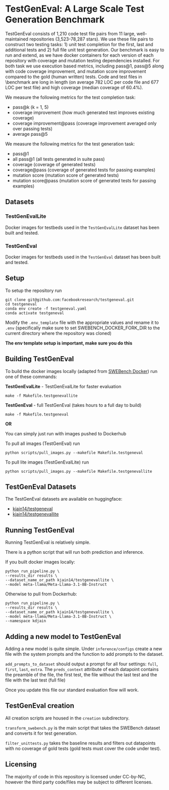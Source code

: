 # TestGenEval: A Large Scale Test Generation Benchmark


TestGenEval consists of 1,210 code test file pairs from 11 large, well-maintained repositories (3,523-78,287 stars). We use these file pairs to construct two testing tasks: 1) unit test completion for the first, last and additional tests and 2) full file unit test generation. Our benchmark is easy to run and extend, as we have docker containers for each version of each repository with coverage and mutation testing dependencies installed. For both task we use execution based metrics, including pass@1, pass@5 along with code coverage improvement, and mutation score improvement compared to the gold (human written) tests. Code and test files in \benchmark are long in length (on average 782 LOC per code file and 677 LOC per test file) and high coverage (median coverage of 60.4\%).

We measure the following metrics for the test completion task:
- pass@k (k = 1, 5)
- coverage improvement (how much generated test improves existing coverage)
- coverage improvement@pass (coverage improvement averaged only over passing tests)
- average pass@5

We measure the following metrics for the test generation task:
- pass@1
- all pass@1 (all tests generated in suite pass)
- coverage (coverage of generated tests)
- coverage@pass (coverage of generated tests for passing examples)
- mutation score (mutation score of generated tests)
- mutation score@pass (mutation score of generated tests for passing examples)

## Datasets

### TestGenEvalLite
Docker images for testbeds used in the `TestGenEvalLite` dataset has been built and tested.

### TestGenEval
Docker images for testbeds used in the `TestGenEval` dataset has been built and tested.

## Setup

To setup the repository run
```
git clone git@github.com:facebookresearch/testgeneval.git
cd testgeneval
conda env create -f testgeneval.yaml
conda activate testgeneval
```

Modify the `.env_template` file with the appropriate values and rename it to `.env` (specifically make sure to set SWEBENCH_DOCKER_FORK_DIR to the current directory where the repository was cloned)

**The env template setup is important, make sure you do this**

## Building TestGenEval

To build the docker images locally (adapted from [SWEBench Docker](https://github.com/aorwall/SWE-bench-docker/tree/main/docker)) run one of these commands:

**TestGenEvalLite** - TestGenEvalLite for faster evaluation
```
make -f Makefile.testgenevallite
```

**TestGenEval** - full TestGenEval (takes hours to a full day to build)
```
make -f Makefile.testgeneval
```

**OR** 

You can simply just run with images pushed to Dockerhub

To pull all images (TestGenEval) run
```
python scripts/pull_images.py --makefile Makefile.testgeneval
```

To pull lite images (TestGenEvalLite) run
```
python scripts/pull_images.py --makefile Makefile.testgenevallite
```

## TestGenEval Datasets

The TestGenEval datasets are available on huggingface:
- [kjain14/testgeneval](https://huggingface.co/datasets/kjain14/testgeneval)
- [kjain14/testgenevallite](https://huggingface.co/datasets/kjain14/testgenevallite)

## Running TestGenEval

Running TestGenEval is relatively simple.

There is a python script that will run both prediction and inference.

If you built docker images locally:

```
python run_pipeline.py \
--results_dir results \
--dataset_name_or_path kjain14/testgenevallite \
--model meta-llama/Meta-Llama-3.1-8B-Instruct
```

Otherwise to pull from Dockerhub:

```
python run_pipeline.py \
--results_dir results \
--dataset_name_or_path kjain14/testgenevallite \
--model meta-llama/Meta-Llama-3.1-8B-Instruct \
--namespace kdjain
```

## Adding a new model to TestGenEval

Adding a new model is quite simple. Under `inference/configs` create a new file with the system prompts and the function to add prompts to the dataset.

`add_prompts_to_dataset` should output a prompt for all four settings: `full`, `first`, `last`, `extra`. The `preds_context` attribute of each datapoint contains the preamble of the file, the first test, the file without the last test and the file with the last test (full file)

Once you update this file our standard evaluation flow will work.

## TestGenEval creation

All creation scripts are housed in the `creation` subdirectory.

`transform_swebench.py` is the main script that takes the SWEBench dataset and converts it for test generation.

`filter_unittests.py` takes the baseline results and filters out datapoints with no coverage of gold tests (gold tests must cover the code under test).

## Licensing

The majority of code in this repository is licensed under CC-by-NC, however the third party code/files may be subject to different licenses.
